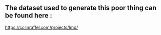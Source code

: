 ## The dataset used to generate this poor thing can be found here :

https://colinraffel.com/projects/lmd/